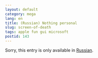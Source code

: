 ```yaml
---
layout: default
category: mega
lang: en
title: (Russian) Nothing personal
slug: screen-of-death
tags: apple fun gui microsoft 
postid: 143
---
```

<p>Sorry, this entry is only available in <a href="http://mega.genn.org/export/getposts.php">Russian</a>.</p>